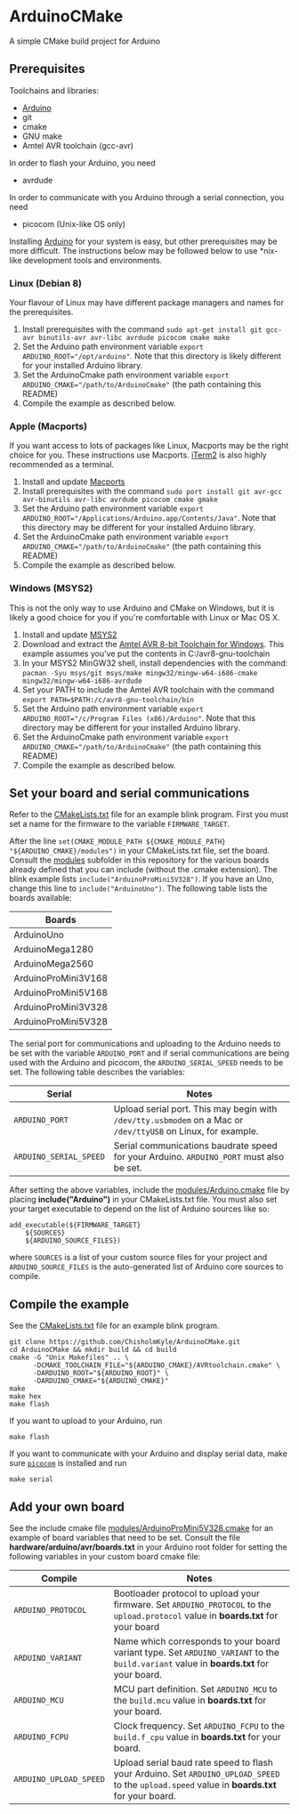 # ArduinoCMake
A simple CMake build project for Arduino

## Prerequisites

Toolchains and libraries:

- [Arduino](https://www.arduino.cc/en/Main/Software)
- git
- cmake
- GNU make
- Amtel AVR toolchain (gcc-avr)

In order to flash your Arduino, you need

- avrdude

In order to communicate with you Arduino through a serial connection, you need

- picocom (Unix-like OS only)

Installing [Arduino](https://www.arduino.cc/en/Main/Software) for your system is easy, but other prerequisites may be more difficult. The instructions below may be followed below to use *nix-like development tools and environments.

### Linux (Debian 8)

Your flavour of Linux may have different package managers and names for the prerequisites.

1. Install prerequisites with the command `sudo apt-get install git gcc-avr binutils-avr avr-libc avrdude picocom cmake make`
1. Set the Arduino path environment variable `export ARDUINO_ROOT="/opt/arduino"`. Note that this directory is likely different for your installed Arduino library.
1. Set the ArduinoCmake path environment variable `export ARDUINO_CMAKE="/path/to/ArduinoCmake"` (the path containing this README)
1. Compile the example as described below.

### Apple (Macports)

If you want access to lots of packages like Linux, Macports may be the right choice for you. These instructions use Macports. [iTerm2](https://www.iterm2.com/) is also highly recommended as a terminal.

1. Install and update [Macports](https://www.macports.org/)
1. Install prerequisites with the command `sudo port install git avr-gcc avr-binutils avr-libc avrdude picocom cmake gmake`
1. Set the Arduino path environment variable `export ARDUINO_ROOT="/Applications/Arduino.app/Contents/Java"`. Note that this directory may be different for your installed Arduino library.
1. Set the ArduinoCmake path environment variable `export ARDUINO_CMAKE="/path/to/ArduinoCmake"` (the path containing this README)
1. Compile the example as described below.

### Windows (MSYS2)

This is not the only way to use Arduino and CMake on Windows, but it is likely a good choice for you if you're comfortable with Linux or Mac OS X.

1. Install and update [MSYS2](https://msys2.github.io/)
1. Download and extract the [Amtel AVR 8-bit Toolchain for Windows](http://www.atmel.com/tools/atmelavrtoolchainforwindows.aspx). This example assumes you've put the contents in C:/avr8-gnu-toolchain
1. In your MSYS2 MinGW32 shell, install dependencies with the command: `pacman -Syu msys/git msys/make mingw32/mingw-w64-i686-cmake mingw32/mingw-w64-i686-avrdude`
1. Set your PATH to include the Amtel AVR toolchain with the command `export PATH=$PATH:/c/avr8-gnu-toolchain/bin`
1. Set the Arduino path environment variable `export ARDUINO_ROOT="/c/Program Files (x86)/Arduino"`. Note that this directory may be different for your installed Arduino library.
1. Set the ArduinoCmake path environment variable `export ARDUINO_CMAKE="/path/to/ArduinoCmake"` (the path containing this README)
1. Compile the example as described below.

## Set your board and serial communications

Refer to the [CMakeLists.txt](CMakeLists.txt) file for an example blink program. First you must set a name for the firmware to the variable `FIRMWARE_TARGET`.

After the line `set(CMAKE_MODULE_PATH ${CMAKE_MODULE_PATH} "${ARDUINO_CMAKE}/modules")` in your CMakeLists.txt file, set the board. Consult the [modules](modules/) subfolder in this repository for the various boards already defined that you can include (without the .cmake extension). The blink example lists `include("ArduinoProMini5V328")`. If you have an Uno, change this line to `include("ArduinoUno")`. The following table lists the boards available:

| Boards |
| ------ |
| ArduinoUno |
| ArduinoMega1280 |
| ArduinoMega2560 |
| ArduinoProMini3V168 |
| ArduinoProMini5V168 | 
| ArduinoProMini3V328 |
| ArduinoProMini5V328 |

The serial port for communications and uploading to the Arduino needs to be set with the variable `ARDUINO_PORT` and if serial communications are being used with the Arduino and picocom, the `ARDUINO_SERIAL_SPEED` needs to be set. The following table describes the variables:

| Serial | Notes |
| ---- | ----- |
| `ARDUINO_PORT` | Upload serial port. This may begin with `/dev/tty.usbmodem` on a Mac or `/dev/ttyUSB` on Linux, for example. |
| `ARDUINO_SERIAL_SPEED` | Serial communications baudrate speed for your Arduino. `ARDUINO_PORT` must also be set. |

After setting the above variables, include the [modules/Arduino.cmake](modules/Arduino.cmake) file by placing **include("Arduino")** in your CMakeLists.txt file. You must also set your target executable to depend on the list of Arduino sources like so:

    add_executable(${FIRMWARE_TARGET}
        ${SOURCES}
        ${ARDUINO_SOURCE_FILES})

where `SOURCES` is a list of your custom source files for your project and `ARDUINO_SOURCE_FILES` is the auto-generated list of Arduino core sources to compile.

## Compile the example

See the [CMakeLists.txt](CMakeLists.txt) file for an example blink program.

    git clone https://github.com/ChisholmKyle/ArduinoCMake.git
    cd ArduinoCMake && mkdir build && cd build
    cmake -G "Unix Makefiles" .. \
          -DCMAKE_TOOLCHAIN_FILE="${ARDUINO_CMAKE}/AVRtoolchain.cmake" \
          -DARDUINO_ROOT="${ARDUINO_ROOT}" \ 
          -DARDUINO_CMAKE="${ARDUINO_CMAKE}"
    make
    make hex
    make flash

If you want to upload to your Arduino, run

    make flash

If you want to communicate with your Arduino and display serial data, make sure [`picocom`](https://github.com/npat-efault/picocom) is installed and run

    make serial

## Add your own board

See the include cmake file [modules/ArduinoProMini5V328.cmake](modules/ArduinoProMini5V328.cmake) for an example of board variables that need to be set. Consult the file **hardware/arduino/avr/boards.txt** in your Arduino root folder for setting the following variables in your custom board cmake file:

| Compile | Notes |
| ---- | ----- |
| `ARDUINO_PROTOCOL` | Bootloader protocol to upload your firmware.  Set `ARDUINO_PROTOCOL` to the `upload.protocol` value in **boards.txt** for your board |
| `ARDUINO_VARIANT` | Name which corresponds to your board variant type. Set `ARDUINO_VARIANT` to the `build.variant` value in **boards.txt** for your board.  |
| `ARDUINO_MCU` | MCU part definition. Set `ARDUINO_MCU` to the `build.mcu` value in **boards.txt** for your board. |
| `ARDUINO_FCPU` | Clock frequency. Set `ARDUINO_FCPU` to the `build.f_cpu` value in **boards.txt** for your board. |
| `ARDUINO_UPLOAD_SPEED` | Upload serial baud rate speed to flash your Arduino. Set `ARDUINO_UPLOAD_SPEED` to the `upload.speed` value in **boards.txt** for your board. |
